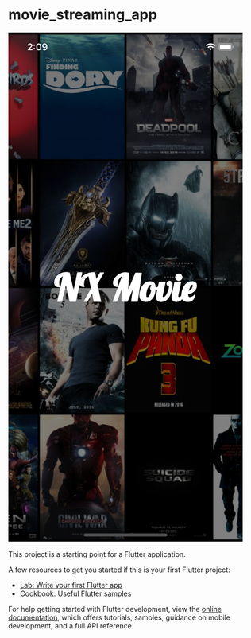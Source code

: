# movie_streaming_app
![Alt text](https://raw.githubusercontent.com/Basu0369/movie_streaming_app/ec2d5ada42adbbc8fa3c4fad11dfb4fe38690831/images/Simulator%20Screen%20Shot%20-%20iPhone%2011%20Pro%20-%202022-12-26%20at%2002.09.04.png "Optional title")

This project is a starting point for a Flutter application.

A few resources to get you started if this is your first Flutter project:

- [Lab: Write your first Flutter app](https://docs.flutter.dev/get-started/codelab)
- [Cookbook: Useful Flutter samples](https://docs.flutter.dev/cookbook)

For help getting started with Flutter development, view the
[online documentation](https://docs.flutter.dev/), which offers tutorials,
samples, guidance on mobile development, and a full API reference.
